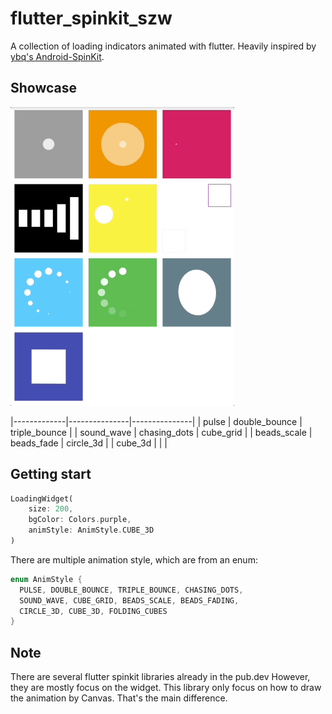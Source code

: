 # flutter_spinkit_szw

A collection of loading indicators animated with flutter. Heavily inspired by [ybq's Android-SpinKit](https://github.com/ybq/Android-SpinKit).

## Showcase
<img src="https://raw.githubusercontent.com/songzhw/flutter_spinkit_szw/master/art/loadings.gif">

|-------------|---------------|---------------|
| pulse       | double_bounce | triple_bounce |
| sound_wave  | chasing_dots  | cube_grid     |
| beads_scale | beads_fade    | circle_3d     |
| cube_3d     |               |               |

## Getting start

```dart
LoadingWidget(
    size: 200,
    bgColor: Colors.purple,
    animStyle: AnimStyle.CUBE_3D
)
```

There are multiple animation style, which are from an enum:
```dart
enum AnimStyle {
  PULSE, DOUBLE_BOUNCE, TRIPLE_BOUNCE, CHASING_DOTS,
  SOUND_WAVE, CUBE_GRID, BEADS_SCALE, BEADS_FADING,
  CIRCLE_3D, CUBE_3D, FOLDING_CUBES
}
```

## Note
There are several flutter spinkit libraries already in the pub.dev
However, they are mostly focus on the widget.
This library only focus on how to draw the animation by Canvas.
That's the main difference.